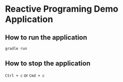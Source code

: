 # Reactive Programing Demo Application

## How to run the application
`gradle run`

## How to stop the application 
`Ctrl + c` or `Cmd + c`

